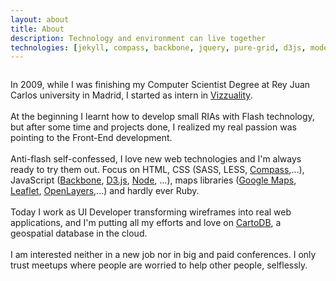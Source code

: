 ```yaml
---
layout: about
title: About
description: Technology and environment can live together
technologies: [jekyll, compass, backbone, jquery, pure-grid, d3js, modernizr, spinjs, ladda]
---
```


<div class="columns">
  <div class="columns-content">
    <p>In 2009, while I was finishing my Computer Scientist Degree at Rey Juan Carlos university in Madrid, I started as intern in <a href="http://vizzuality.com" class="vizzuality">Vizzuality</a>.
    <br/><br/>
    At the beginning I learnt how to develop small RIAs with Flash technology, but after some time and projects done, I realized my real passion was pointing to the Front-End development.
    <br/><br/>
    Anti-flash self-confessed, I love new web technologies and I'm always ready to try them out. Focus on HTML, CSS (SASS, LESS, <a href="http://compass-style.org/">Compass</a>,...), JavaScript (<a href="http://backbonejs.org/">Backbone</a>, <a href="http://d3js.org/">D3.js</a>, <a href="http://nodejs.org/">Node</a>, ...), maps libraries (<a href="https://developers.google.com/maps/documentation/javascript/">Google Maps</a>, <a href="http://leafletjs.com/">Leaflet</a>, <a href="http://openlayers.org/">OpenLayers</a>,...) and hardly ever Ruby.
    <br/><br/>
    Today I work as UI Developer transforming wireframes into real web applications, and I'm putting all my efforts and love on <a href="http://cartodb.com" class="cartodb">CartoDB</a>, a geospatial database in the cloud.
    <br/><br/>
    I am interested neither in a new job nor in big and paid conferences. I only trust meetups where people are worried to help other people, selflessly.
    </p>
  </div>
</div>